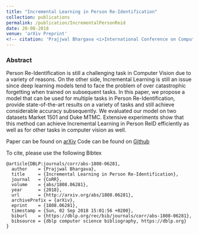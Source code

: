 ```yaml
---
title: "Incremental Learning in Person Re-Identification"
collection: publications
permalink: /publication/IncrementalPersonReid
date: 20-08-2018
venue: 'arXiv Preprint'
<!-- citation: 'Prajjwal Bhargava <i>International Conference on Computer Vision 2019 Workshops </i> <b>ICCVW 2019</b>. -->'
---
```


### Abstract

Person Re-Identification is still a challenging task in Computer Vision due to a variety of reasons. On the other side, Incremental Learning is still an issue since deep learning models tend to face the problem of over catastrophic forgetting when trained on subsequent tasks. In this paper, we propose a model that can be used for multiple tasks in Person Re-Identification, provide state-of-the-art results on a variety of tasks and still achieve considerable accuracy subsequently. We evaluated our model on two datasets Market 1501 and Duke MTMC. Extensive experiments show that this method can achieve Incremental Learning in Person ReID efficiently as well as for other tasks in computer vision as well. 

Paper can be found on [arXiv](https://arxiv.org/abs/1808.06281)
Code can be found on [Github](https://github.com/prajjwal1/person-reid-incremental)

To cite, please use the following Bibtex

```
@article{DBLP:journals/corr/abs-1808-06281,
  author    = {Prajjwal Bhargava},
  title     = {Incremental Learning in Person Re-Identification},
  journal   = {CoRR},
  volume    = {abs/1808.06281},
  year      = {2018},
  url       = {http://arxiv.org/abs/1808.06281},
  archivePrefix = {arXiv},
  eprint    = {1808.06281},
  timestamp = {Sun, 02 Sep 2018 15:01:56 +0200},
  biburl    = {https://dblp.org/rec/bib/journals/corr/abs-1808-06281},
  bibsource = {dblp computer science bibliography, https://dblp.org}
}
```